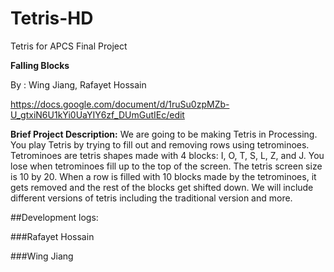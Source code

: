 # Tetris-HD
Tetris for APCS Final Project

**Falling Blocks**

By : Wing Jiang, Rafayet Hossain

https://docs.google.com/document/d/1ruSu0zpMZb-U_gtxiN6U1kYi0UaYIY6zf_DUmGutIEc/edit


**Brief Project Description:**
We are going to be making Tetris in Processing. You play Tetris by trying to fill out and removing rows using tetrominoes. Tetrominoes are tetris shapes made with 4 blocks: I, O, T, S, L, Z, and J. You lose when tetrominoes fill up to the top of the screen. The tetris screen size is 10 by 20. When a row is filled with 10 blocks made by the tetrominoes, it gets removed and the rest of the blocks get shifted down. We will include different versions of tetris including the traditional version and more. 

##Development logs:

###Rafayet Hossain

###Wing Jiang

